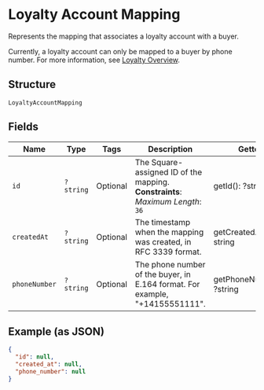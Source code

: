 
# Loyalty Account Mapping

Represents the mapping that associates a loyalty account with a buyer.

Currently, a loyalty account can only be mapped to a buyer by phone number. For more information, see
[Loyalty Overview](https://developer.squareup.com/docs/loyalty/overview).

## Structure

`LoyaltyAccountMapping`

## Fields

| Name | Type | Tags | Description | Getter | Setter |
|  --- | --- | --- | --- | --- | --- |
| `id` | `?string` | Optional | The Square-assigned ID of the mapping.<br>**Constraints**: *Maximum Length*: `36` | getId(): ?string | setId(?string id): void |
| `createdAt` | `?string` | Optional | The timestamp when the mapping was created, in RFC 3339 format. | getCreatedAt(): ?string | setCreatedAt(?string createdAt): void |
| `phoneNumber` | `?string` | Optional | The phone number of the buyer, in E.164 format. For example, "+14155551111". | getPhoneNumber(): ?string | setPhoneNumber(?string phoneNumber): void |

## Example (as JSON)

```json
{
  "id": null,
  "created_at": null,
  "phone_number": null
}
```

